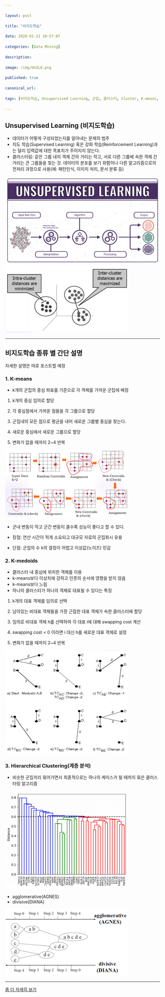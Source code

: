```yaml
---

layout: post

title: "비지도학습"

date: 2020-01-21 10:57:07

categories: [Data Mining]

description:

image: /img/UnSL0.png

published: true

canonical_url:

tags: [비지도학습, Unsupervised Learning, 군집, 클러스터, Cluster, K-means, K-medoids, 계층 분석, Hierarchical Clustering, 데이터 마이닝, Data Mining]

---
```


## Unsupervised Learning (비지도학습)

- 데이터가 어떻게 구성되었는지를 알아내는 문제의 범주
- 지도 학습(Supervised Learning) 혹은 강화 학습(Reinforcement Learning)과는 달리 입력값에 대한 목표치가 주어지지 않는다.
- 클러스터링: 같은 그룹 내의 객체 간의 거리는 작고, 서로 다른 그룹에 속한 객체 간 거리는 큰 그룹들을 찾는 것. 데이터의 분포를 보기 위함이나 다른 알고리즘으로의 전처리 과정으로 사용(예: 패턴인식, 이미치 처리, 문서 분류 등)

<img src='/img/UnSL01.png'>

<img src='/img/UnSL02.png' width='400'>

------------------------------------------

## 비지도학습 종류 별 간단 설명

자세한 설명은 따로 포스트할 예정

### 1. K-means

- k개의 군집의 중심 좌표를 기준으로 각 객체를 가까운 군집에 배정

1) k개의 중심 임의로 할당

2) 각 중심점에서 가까운 점들을 각 그룹으로 할당

3) 군집내의 모든 점으로 평균을 내어 새로운 그룹별 중심을 찾는다.

4) 새로운 중심에서 새로운 그룹으로 할당

5) 변화가 없을 때까지 2~4 반복

<img src='/img/UnSL03.png' width='400'>

- 군내 변동이 작고 군간 변동이 클수록 성능이 좋다고 할 수 있다.

- 장점: 연산 시간이 적게 소요되고 대규모 자료의 군집화시 유용
- 단점: 군집의 수 k의 결정이 어렵고 이상값(노이즈) 민감

### 2. K-medoids

-  클러스터 내 중심에 위치한 객체를 이용
- k-means보다 이상치에 강하고 인풋의 순서에 영향을 받지 않음
- k-means보다 느림
- 하나의 클러스터가 하나의 객체로 대표될 수 있다는 특징

1) k개의 대표 객체를 임의로 선택

2) 남아있는 비대표 객체들을 가장 근접한 대표 객체가 속한 클러스터에 할당

3) 임의로 비대표 객체 h를 선택하여 각 대표 i에 대해 swapping cost 계산

4) swapping cost < 0 이라면 i 대신 h를 새로운 대표 객체로 설정

5) 변화가 없을 때까지 2~4 반복

<img src='/img/UnSL04.png' width='400'>

### 3. Hierarchical Clustering(계층 분석)

- 비슷한 군집끼리 묶어가면서 최종적으로는 하나의 케이스가 될 때까지 묶은 클러스터링 알고리즘

<img src='/img/UnSL06.png' width='400'>

- agglomerative(AGNES)
- divisive(DIANA)

<img src='/img/UnSL05.png' width='400'>

---

[좀 더 자세히 보기](https://hwk0702.github.io/ml/dl/machine%20learning/2020/06/03/Unsupervised_Learning/)
